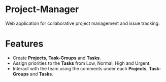 # Project-Manager
Web application for collaborative project management and issue tracking.

# Features
* Create  **Projects**, **Task-Groups** and **Tasks**.
* Assign priorities to the **Tasks** from Low, Normal, High and Urgent.
* Interact with the team using the comments under each **Projects**, **Task-Groups** and **Tasks**.

